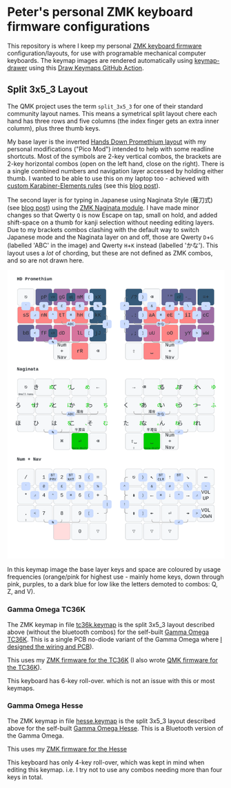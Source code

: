 # Peter's personal ZMK keyboard firmware configurations

This repository is where I keep my personal [ZMK keyboard firmware](https://zmk.dev/)
configuration/layouts, for use with programable mechanical computer keyboards.
The keymap images are rendered automatically using [keymap-drawer](https://github.com/caksoylar/keymap-drawer)
using this [Draw Keymaps GitHub Action](.github/workflows/draw-keymaps.yml).

## Split 3x5_3 Layout

The QMK project uses the term `split_3x5_3` for one of their standard community
layout names. This means a symetrical split layout chere each hand has three
rows and five columns (the index finger gets an extra inner columm), plus three
thumb keys.

My base layer is the inverted [Hands Down Promethium
layout](https://www.reddit.com/r/KeyboardLayouts/comments/1g66ivi/hands_down_promethium_snth_meets_hd_silverengram/)
with my personal modifications ("Pico Mod") intended to help with some readline shortcuts.
Most of the symbols are 2-key vertical combos, the brackets are 2-key horizontal combos
(open on the left hand, close on the right). There is a single combined numbers and
navigation layer accessed by holding either thumb.
I wanted to be able to use this on my laptop too - achieved with [custom Karabiner-Elements
rules](https://codeberg.org/peterjc/kana-chording-ke/src/branch/main/hands-down-on-jis-macbook)
(see this [blog post](https://blastedbio.blogspot.com/2025/05/what-have-you-done-to-your-keyboard.html)).

The second layer is for typing in Japanese using Naginata Style (薙刀式) (see
[blog post](https://astrobeano.blogspot.com/2025/08/naginata-style-for-typing-in-japanese.html))
using the [ZMK Naginata module](https://github.com/eswai/zmk-naginata). I have
made minor changes so that Qwerty `Q` is now Escape on tap, small on hold, and
added shift-space on a thumb for kanji selection without needing editing layers.
Due to my brackets combos clashing with the default way to switch Japanese mode
and the Naginata layer on and off, those are Qwerty `D`+`G` (labelled 'ABC' in
the image) and Qwerty `H`+`K` instead (labelled 'かな'). This layout uses a *lot*
of chording, but these are not defined as ZMK combos, and so are not drawn here.

![Keymap Image](keymap-drawer/hesse.svg)

In this keymap image the base layer keys and space are coloured by usage frequencies (orange/pink
for highest use - mainly home keys, down through pink, purples, to a dark blue for low like the
letters demoted to combos: Q, Z, and V).

### Gamma Omega TC36K

The ZMK keymap in file [tc36k.keymap](config/tc36k.keymap) is the split 3x5_3
layout described above (without the bluetooth combos) for the self-built
[Gamma Omega TC36K](https://github.com/unspecworks/gamma-omega/tree/main/tc36k).
This is a single PCB no-diode variant of the Gamma Omega where [I designed the
wiring and PCB](https://astrobeano.blogspot.com/2025/08/my-first-self-built-computer-keyboard.html)).

This uses my [ZMK firmware for the TC36K](https://github.com/peterjc/zmk-keyboard-graph-theory/tree/main/boards/shields/tc36k)
(I also wrote [QMK firmware for the TC36K](https://github.com/peterjc/qmk_userspace/tree/main/keyboards/tutte_coxeter_36k)).

This keyboard has 6-key roll-over. which is not an issue with this or most keymaps.

### Gamma Omega Hesse

The ZMK keymap in file [hesse.keymap](config/hesse.keymap) is the
split 3x5_3 layout described above for the self-built
[Gamma Omega Hesse](https://github.com/unspecworks/gamma-omega/tree/main/tc36k).
This is a Bluetooth version of the Gamma Omega.

This uses my [ZMK firmware for the Hesse](https://github.com/peterjc/zmk-keyboard-graph-theory/tree/main/boards/shields/hesse)

This keyboard has only 4-key roll-over, which was kept in mind when editing this
keymap. i.e. I try not to use any combos needing more than four keys in total. 

